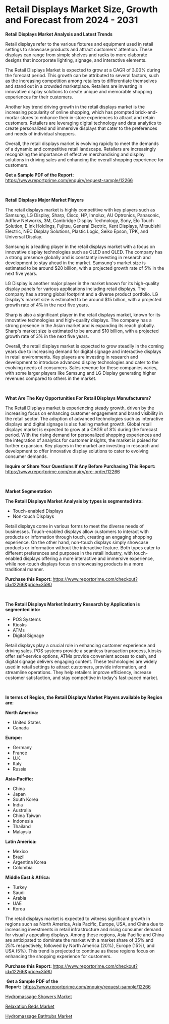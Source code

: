 <p><h1>Retail Displays Market Size, Growth and Forecast from 2024 - 2031</h1></p><p><strong>Retail Displays Market Analysis and Latest Trends</strong></p>
<p><p>Retail displays refer to the various fixtures and equipment used in retail settings to showcase products and attract customers' attention. These displays can range from simple shelves and racks to more elaborate designs that incorporate lighting, signage, and interactive elements.</p><p>The Retail Displays Market is expected to grow at a CAGR of 3.00% during the forecast period. This growth can be attributed to several factors, such as the increasing competition among retailers to differentiate themselves and stand out in a crowded marketplace. Retailers are investing in innovative display solutions to create unique and memorable shopping experiences for their customers.</p><p>Another key trend driving growth in the retail displays market is the increasing popularity of online shopping, which has prompted brick-and-mortar stores to enhance their in-store experiences to attract and retain customers. Retailers are leveraging digital technology and data analytics to create personalized and immersive displays that cater to the preferences and needs of individual shoppers.</p><p>Overall, the retail displays market is evolving rapidly to meet the demands of a dynamic and competitive retail landscape. Retailers are increasingly recognizing the importance of effective merchandising and display solutions in driving sales and enhancing the overall shopping experience for customers.</p></p>
<p><strong>Get a Sample PDF of the Report:&nbsp;</strong> <a href="https://www.reportprime.com/enquiry/request-sample/12266">https://www.reportprime.com/enquiry/request-sample/12266</a></p>
<p>&nbsp;</p>
<p><strong>Retail Displays Major Market Players</strong></p>
<p><p>The retail displays market is highly competitive with key players such as Samsung, LG Display, Sharp, Cisco, HP, Innolux, AU Optronics, Panasonic, Adflow Networks, 3M, Cambridge Display Technology, Sony, Elo Touch Solution, E Ink Holdings, Fujitsu, General Electric, Kent Displays, Mitsubishi Electric, NEC Display Solutions, Plastic Logic, Seiko Epson, TPK, and Universal Display.</p><p>Samsung is a leading player in the retail displays market with a focus on innovative display technologies such as OLED and QLED. The company has a strong presence globally and is constantly investing in research and development to stay ahead in the market. Samsung's market size is estimated to be around $20 billion, with a projected growth rate of 5% in the next five years.</p><p>LG Display is another major player in the market known for its high-quality display panels for various applications including retail displays. The company has a strong global footprint and a diverse product portfolio. LG Display's market size is estimated to be around $15 billion, with a projected growth rate of 4% in the next five years.</p><p>Sharp is also a significant player in the retail displays market, known for its innovative technologies and high-quality displays. The company has a strong presence in the Asian market and is expanding its reach globally. Sharp's market size is estimated to be around $10 billion, with a projected growth rate of 3% in the next five years.</p><p>Overall, the retail displays market is expected to grow steadily in the coming years due to increasing demand for digital signage and interactive displays in retail environments. Key players are investing in research and development to introduce advanced display technologies and cater to the evolving needs of consumers. Sales revenue for these companies varies, with some larger players like Samsung and LG Display generating higher revenues compared to others in the market.</p></p>
<p>&nbsp;</p>
<p><strong>What Are The Key Opportunities For Retail Displays Manufacturers?</strong></p>
<p><p>The Retail Displays market is experiencing steady growth, driven by the increasing focus on enhancing customer engagement and brand visibility in the retail sector. The adoption of advanced technologies such as interactive displays and digital signage is also fueling market growth. Global retail displays market is expected to grow at a CAGR of 8% during the forecast period. With the rising demand for personalized shopping experiences and the integration of analytics for customer insights, the market is poised for further expansion. Key players in the market are investing in research and development to offer innovative display solutions to cater to evolving consumer demands.</p></p>
<p><strong>Inquire or Share Your Questions If Any Before Purchasing This Report:</strong> <a href="https://www.reportprime.com/enquiry/pre-order/12266">https://www.reportprime.com/enquiry/pre-order/12266</a></p>
<p>&nbsp;</p>
<p><strong>Market Segmentation</strong></p>
<p><strong>The Retail Displays Market Analysis by types is segmented into:</strong></p>
<p><ul><li>Touch-enabled Displays</li><li>Non-touch Displays</li></ul></p>
<p><p>Retail displays come in various forms to meet the diverse needs of businesses. Touch-enabled displays allow customers to interact with products or information through touch, creating an engaging shopping experience. On the other hand, non-touch displays simply showcase products or information without the interactive feature. Both types cater to different preferences and purposes in the retail industry, with touch-enabled displays offering a more interactive and immersive experience, while non-touch displays focus on showcasing products in a more traditional manner.</p></p>
<p><strong>Purchase this Report:&nbsp;</strong><a href="https://www.reportprime.com/checkout?id=12266&price=3590">https://www.reportprime.com/checkout?id=12266&price=3590</a></p>
<p>&nbsp;</p>
<p><strong>The Retail Displays Market Industry Research by Application is segmented into:</strong></p>
<p><ul><li>POS Systems</li><li>Kiosks</li><li>ATMs</li><li>Digital Signage</li></ul></p>
<p><p>Retail displays play a crucial role in enhancing customer experience and driving sales. POS systems provide a seamless transaction process, kiosks offer self-service options, ATMs provide convenient access to cash, and digital signage delivers engaging content. These technologies are widely used in retail settings to attract customers, provide information, and streamline operations. They help retailers improve efficiency, increase customer satisfaction, and stay competitive in today's fast-paced market.</p></p>
<p>&nbsp;</p>
<p><strong>In terms of Region, the Retail Displays Market Players available by Region are:</strong></p>
<p>
    <p> <strong> North America: </strong>
        <ul>
            <li>United States</li>
            <li>Canada</li>
        </ul>
        </p> 
    <p> <strong> Europe: </strong>
        <ul>
            <li>Germany</li>
            <li>France</li>
            <li>U.K.</li>
            <li>Italy</li>
            <li>Russia</li>
        </ul>
        </p> 
    <p> <strong> Asia-Pacific: </strong>
        <ul>
            <li>China</li>
            <li>Japan</li>
            <li>South Korea</li>
            <li>India</li>
            <li>Australia</li>
            <li>China Taiwan</li>
            <li>Indonesia</li>
            <li>Thailand</li>
            <li>Malaysia</li>
        </ul>
        </p> 
    <p> <strong> Latin America: </strong>
        <ul>
            <li>Mexico</li>
            <li>Brazil</li>
            <li>Argentina Korea</li>
            <li>Colombia</li>
        </ul>
        </p> 
    <p> <strong> Middle East & Africa: </strong>
        <ul>
            <li>Turkey</li>
            <li>Saudi</li>
            <li>Arabia</li>
            <li>UAE</li>
            <li>Korea</li>
        </ul>
    </p>
    </p>
<p><p>The retail displays market is expected to witness significant growth in regions such as North America, Asia Pacific, Europe, USA, and China due to increasing investments in retail infrastructure and rising consumer demand for visually appealing displays. Among these regions, Asia Pacific and China are anticipated to dominate the market with a market share of 35% and 25% respectively, followed by North America (20%), Europe (15%), and USA (5%). This trend is projected to continue as these regions focus on enhancing the shopping experience for customers.</p></p>
<p><strong>Purchase this Report: </strong><a href="https://www.reportprime.com/checkout?id=12266&price=3590">https://www.reportprime.com/checkout?id=12266&price=3590</a></p>
<p>&nbsp;<strong>Get a Sample PDF of the Report:&nbsp;&nbsp;</strong><a href="https://www.reportprime.com/enquiry/request-sample/12266">https://www.reportprime.com/enquiry/request-sample/12266</a></p>
<p><strong></strong></p>
<p><p><a href="https://github.com/kosella/Market-Research-Report-List-2/blob/main/hydromassage-showers-market.md">Hydromassage Showers Market</a></p><p><a href="https://github.com/kufem1/Market-Research-Report-List-1/blob/main/relaxation-beds-market.md">Relaxation Beds Market</a></p><p><a href="https://github.com/nathandecarvalho/Market-Research-Report-List-2/blob/main/hydromassage-bathtubs-market.md">Hydromassage Bathtubs Market</a></p></p>